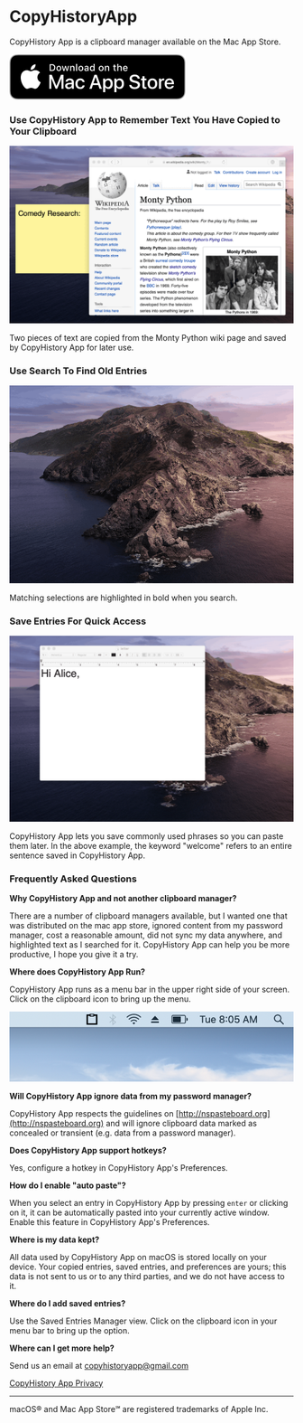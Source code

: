 # CopyHistoryApp

CopyHistory App is a clipboard manager available on the Mac App Store.

<a href="https://apps.apple.com/us/app/copyhistory-app/id1508058732?ls=1">
  <img src="/images/Download_on_the_Mac_App_Store_Badge_US-UK_RGB_blk_092917.svg">
</a>

### Use CopyHistory App to Remember Text You Have Copied to Your Clipboard

![copy-multiple-pieces-of-text-monty-python-wiki](/images/copy-multiple-pieces-of-text-monty-python-wiki.gif)

Two pieces of text are copied from the Monty Python wiki page and saved by CopyHistory App for later use.

### Use Search To Find Old Entries

![search-example](/images/search-example.gif)

Matching selections are highlighted in bold when you search.

### Save Entries For Quick Access

![saved-text-clips-example](/images/saved-text-clips-example.gif)

CopyHistory App lets you save commonly used phrases so you can paste them later. In the above example, the keyword "welcome" refers to an entire sentence saved in CopyHistory App.

### Frequently Asked Questions

**Why CopyHistory App and not another clipboard manager?**

There are a number of clipboard managers available, but I wanted one that was distributed on the mac app store, ignored content from my password manager, cost a reasonable amount, did not sync my data anywhere, and highlighted text as I searched for it. CopyHistory App can help you be more productive, I hope you give it a try.

**Where does CopyHistory App Run?**

CopyHistory App runs as a menu bar in the upper right side of your screen. Click on the clipboard icon to bring up the menu.

![menu-bar-app](/images/menu-bar-app.png)

**Will CopyHistory App ignore data from my password manager?**

CopyHistory App respects the guidelines on [http://nspasteboard.org](http://nspasteboard.org) and will ignore clipboard data marked as concealed or transient (e.g. data from a password manager).

**Does CopyHistory App support hotkeys?**

Yes, configure a hotkey in CopyHistory App's Preferences.

**How do I enable "auto paste"?**

When you select an entry in CopyHistory App by pressing `enter` or clicking on it, it can be automatically pasted into your currently active window. Enable this feature in CopyHistory App's Preferences.

**Where is my data kept?**

All data used by CopyHistory App on macOS is stored locally on your device. Your copied entries, saved entries, and preferences are yours; this data is not sent to us or to any third parties, and we do not have access to it.

**Where do I add saved entries?**

Use the Saved Entries Manager view. Click on the clipboard icon in your menu bar to bring up the option.

**Where can I get more help?**

Send us an email at copyhistoryapp@gmail.com


<a href="CopyHistoryApp-privacy">CopyHistory App Privacy</a>

---

macOS® and Mac App Store℠ are registered trademarks of Apple Inc.
